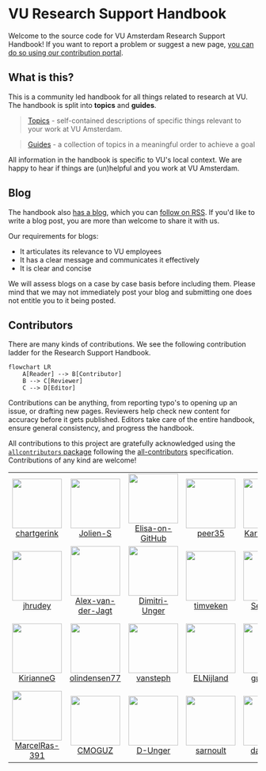 # VU Research Support Handbook

Welcome to the source code for VU Amsterdam Research Support Handbook! If you want to report a problem or suggest a new page, [you can do so using our contribution portal](https://ez-github-contributor.netlify.app/).

## What is this?

This is a community led handbook for all things related to research at VU. The handbook is split into **topics** and **guides**.

> [Topics](https://ubvu.github.io/open-handbook/topics.html) - self-contained descriptions of specific things relevant to your work at VU Amsterdam.

> [Guides](https://ubvu.github.io/open-handbook/guides.html) - a collection of topics in a meaningful order to achieve a goal

All information in the handbook is specific to VU's local context. We are happy to hear if things are (un)helpful and you work at VU Amsterdam.

## Blog

The handbook also [has a blog](https://ubvu.github.io/open-handbook/blog.html), which you can [follow on RSS](https://ubvu.github.io/open-handbook/blog.xml). If you'd like to write a blog post, you are more than welcome to share it with us.

Our requirements for blogs:

* It articulates its relevance to VU employees
* It has a clear message and communicates it effectively
* It is clear and concise

We will assess blogs on a case by case basis before including them. Please mind that we may not immediately post your blog and submitting one does not entitle you to it being posted.

## Contributors

There are many kinds of contributions. We see the following contribution ladder for the Research Support Handbook. 

```mermaid
flowchart LR
    A[Reader] --> B[Contributor]
    B --> C[Reviewer]
    C --> D[Editor]
```

Contributions can be anything, from reporting typo's to opening up an issue, or drafting new pages. Reviewers help check new content for accuracy before it gets published. Editors take care of the entire handbook, ensure general consistency, and progress the handbook.


<!-- ALL-CONTRIBUTORS-LIST:START - Do not remove or modify this section -->
<!-- prettier-ignore-start -->
<!-- markdownlint-disable -->

All contributions to this project are gratefully acknowledged using the [`allcontributors` package](https://github.com/ropensci/allcontributors) following the [all-contributors](https://allcontributors.org) specification. Contributions of any kind are welcome!

<table>

<tr>
<td align="center">
<a href="https://github.com/chartgerink">
<img src="https://avatars.githubusercontent.com/u/2946344?v=4" width="100px;" alt=""/>
</a><br>
<a href="https://github.com/ubvu/open-handbook/commits?author=chartgerink">chartgerink</a>
</td>
<td align="center">
<a href="https://github.com/Jolien-S">
<img src="https://avatars.githubusercontent.com/u/142608800?v=4" width="100px;" alt=""/>
</a><br>
<a href="https://github.com/ubvu/open-handbook/commits?author=Jolien-S">Jolien-S</a>
</td>
<td align="center">
<a href="https://github.com/Elisa-on-GitHub">
<img src="https://avatars.githubusercontent.com/u/78543806?v=4" width="100px;" alt=""/>
</a><br>
<a href="https://github.com/ubvu/open-handbook/commits?author=Elisa-on-GitHub">Elisa-on-GitHub</a>
</td>
<td align="center">
<a href="https://github.com/peer35">
<img src="https://avatars.githubusercontent.com/u/5236397?v=4" width="100px;" alt=""/>
</a><br>
<a href="https://github.com/ubvu/open-handbook/commits?author=peer35">peer35</a>
</td>
<td align="center">
<a href="https://github.com/Karvovskaya">
<img src="https://avatars.githubusercontent.com/u/44666630?v=4" width="100px;" alt=""/>
</a><br>
<a href="https://github.com/ubvu/open-handbook/commits?author=Karvovskaya">Karvovskaya</a>
</td>
<td align="center">
<a href="https://github.com/meronvermaas">
<img src="https://avatars.githubusercontent.com/u/37903632?v=4" width="100px;" alt=""/>
</a><br>
<a href="https://github.com/ubvu/open-handbook/commits?author=meronvermaas">meronvermaas</a>
</td>
<td align="center">
<a href="https://github.com/jensdebruijn">
<img src="https://avatars.githubusercontent.com/u/2176353?v=4" width="100px;" alt=""/>
</a><br>
<a href="https://github.com/ubvu/open-handbook/commits?author=jensdebruijn">jensdebruijn</a>
</td>
</tr>


<tr>
<td align="center">
<a href="https://github.com/jhrudey">
<img src="https://avatars.githubusercontent.com/u/35424147?v=4" width="100px;" alt=""/>
</a><br>
<a href="https://github.com/ubvu/open-handbook/commits?author=jhrudey">jhrudey</a>
</td>
<td align="center">
<a href="https://github.com/Alex-van-der-Jagt">
<img src="https://avatars.githubusercontent.com/u/107620785?v=4" width="100px;" alt=""/>
</a><br>
<a href="https://github.com/ubvu/open-handbook/commits?author=Alex-van-der-Jagt">Alex-van-der-Jagt</a>
</td>
<td align="center">
<a href="https://github.com/Dimitri-Unger">
<img src="https://avatars.githubusercontent.com/u/133665021?v=4" width="100px;" alt=""/>
</a><br>
<a href="https://github.com/ubvu/open-handbook/commits?author=Dimitri-Unger">Dimitri-Unger</a>
</td>
<td align="center">
<a href="https://github.com/timveken">
<img src="https://avatars.githubusercontent.com/u/127443807?v=4" width="100px;" alt=""/>
</a><br>
<a href="https://github.com/ubvu/open-handbook/commits?author=timveken">timveken</a>
</td>
<td align="center">
<a href="https://github.com/Sergi095">
<img src="https://avatars.githubusercontent.com/u/90449301?v=4" width="100px;" alt=""/>
</a><br>
<a href="https://github.com/ubvu/open-handbook/commits?author=Sergi095">Sergi095</a>
</td>
<td align="center">
<a href="https://github.com/TMHofstra">
<img src="https://avatars.githubusercontent.com/u/171931947?v=4" width="100px;" alt=""/>
</a><br>
<a href="https://github.com/ubvu/open-handbook/commits?author=TMHofstra">TMHofstra</a>
</td>
<td align="center">
<a href="https://github.com/imartorelli">
<img src="https://avatars.githubusercontent.com/u/54712145?v=4" width="100px;" alt=""/>
</a><br>
<a href="https://github.com/ubvu/open-handbook/commits?author=imartorelli">imartorelli</a>
</td>
</tr>


<tr>
<td align="center">
<a href="https://github.com/KirianneG">
<img src="https://avatars.githubusercontent.com/u/188169814?v=4" width="100px;" alt=""/>
</a><br>
<a href="https://github.com/ubvu/open-handbook/commits?author=KirianneG">KirianneG</a>
</td>
<td align="center">
<a href="https://github.com/olindensen77">
<img src="https://avatars.githubusercontent.com/u/188169248?v=4" width="100px;" alt=""/>
</a><br>
<a href="https://github.com/ubvu/open-handbook/commits?author=olindensen77">olindensen77</a>
</td>
<td align="center">
<a href="https://github.com/vansteph">
<img src="https://avatars.githubusercontent.com/u/102951422?u=01c1b894fd1d9c3d2a40bba6dad86a5475227693&v=4" width="100px;" alt=""/>
</a><br>
<a href="https://github.com/ubvu/open-handbook/commits?author=vansteph">vansteph</a>
</td>
<td align="center">
<a href="https://github.com/ELNijland">
<img src="https://avatars.githubusercontent.com/u/188165732?v=4" width="100px;" alt=""/>
</a><br>
<a href="https://github.com/ubvu/open-handbook/commits?author=ELNijland">ELNijland</a>
</td>
<td align="center">
<a href="https://github.com/gus-mxx">
<img src="https://avatars.githubusercontent.com/u/143746708?u=b6552cd8b1dcd92976cd30bccbdc3283908e7e5b&v=4" width="100px;" alt=""/>
</a><br>
<a href="https://github.com/ubvu/open-handbook/commits?author=gus-mxx">gus-mxx</a>
</td>
<td align="center">
<a href="https://github.com/emilybarabas-vu">
<img src="https://avatars.githubusercontent.com/u/169783490?v=4" width="100px;" alt=""/>
</a><br>
<a href="https://github.com/ubvu/open-handbook/commits?author=emilybarabas-vu">emilybarabas-vu</a>
</td>
<td align="center">
<a href="https://github.com/reinout538">
<img src="https://avatars.githubusercontent.com/u/78550421?v=4" width="100px;" alt=""/>
</a><br>
<a href="https://github.com/ubvu/open-handbook/commits?author=reinout538">reinout538</a>
</td>
</tr>


<tr>
<td align="center">
<a href="https://github.com/MarcelRas-391">
<img src="https://avatars.githubusercontent.com/u/188169871?v=4" width="100px;" alt=""/>
</a><br>
<a href="https://github.com/ubvu/open-handbook/commits?author=MarcelRas-391">MarcelRas-391</a>
</td>
<td align="center">
<a href="https://github.com/CMOGUZ">
<img src="https://avatars.githubusercontent.com/u/183478816?v=4" width="100px;" alt=""/>
</a><br>
<a href="https://github.com/ubvu/open-handbook/commits?author=CMOGUZ">CMOGUZ</a>
</td>
<td align="center">
<a href="https://github.com/D-Unger">
<img src="https://avatars.githubusercontent.com/u/78490337?v=4" width="100px;" alt=""/>
</a><br>
<a href="https://github.com/ubvu/open-handbook/commits?author=D-Unger">D-Unger</a>
</td>
<td align="center">
<a href="https://github.com/sarnoult">
<img src="https://avatars.githubusercontent.com/u/31313050?v=4" width="100px;" alt=""/>
</a><br>
<a href="https://github.com/ubvu/open-handbook/commits?author=sarnoult">sarnoult</a>
</td>
<td align="center">
<a href="https://github.com/davor-cc">
<img src="https://avatars.githubusercontent.com/u/211969122?v=4" width="100px;" alt=""/>
</a><br>
<a href="https://github.com/ubvu/open-handbook/commits?author=davor-cc">davor-cc</a>
</td>
<td align="center">
<a href="https://github.com/tmunker">
<img src="https://avatars.githubusercontent.com/u/110609206?v=4" width="100px;" alt=""/>
</a><br>
<a href="https://github.com/ubvu/open-handbook/commits?author=tmunker">tmunker</a>
</td>
<td align="center">
<a href="https://github.com/Kostusas">
<img src="https://avatars.githubusercontent.com/u/54437487?u=f6aba6f76c36473bd93e547b0f5e46b33782df96&v=4" width="100px;" alt=""/>
</a><br>
<a href="https://github.com/ubvu/open-handbook/commits?author=Kostusas">Kostusas</a>
</td>
</tr>

</table>

<!-- markdownlint-enable -->
<!-- prettier-ignore-end -->
<!-- ALL-CONTRIBUTORS-LIST:END -->



